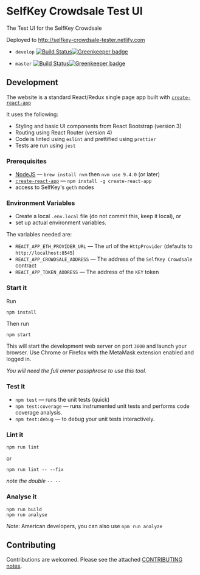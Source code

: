 # SelfKey Crowdsale Test UI

The Test UI for the SelfKey Crowdsale

Deployed to http://selfkey-crowdsale-tester.netlify.com

* `develop` [![Build Status](https://www.travis-ci.org/SelfKeyFoundation/crowdsale-tester.svg?branch=develop)](https://www.travis-ci.org/SelfKeyFoundation/crowdsale-tester)[![Greenkeeper badge](https://badges.greenkeeper.io/SelfKeyFoundation/crowdsale-tester.svg?branch=develop)](https://greenkeeper.io/)

* `master` [![Build Status](https://www.travis-ci.org/SelfKeyFoundation/crowdsale-tester.svg?branch=master)](https://www.travis-ci.org/SelfKeyFoundation/crowdsale-tester)[![Greenkeeper badge](https://badges.greenkeeper.io/SelfKeyFoundation/crowdsale-tester.svg?branch=master)](https://greenkeeper.io/)

## Development

The website is a standard React/Redux single page app built with [`create-react-app`](https://github.com/facebookincubator/create-react-app)


It uses the following:

* Styling and basic UI components from React Bootstrap (version 3)
* Routing using React Router (version 4)
* Code is linted using `eslint` and prettified using `prettier`
* Tests are run using `jest`

### Prerequisites

* [NodeJS](https://nodejs.org) — `brew install nvm` then `nvm use 9.4.0` (or later)
* [`create-react-app`](https://github.com/facebookincubator/create-react-app) — `npm install -g create-react-app`
* access to SelfKey's `geth` nodes

### Environment Variables

* Create a local `.env.local` file (do not commit this, keep it local), or
* set up actual environment variables.

The variables needed are:

* `REACT_APP_ETH_PROVIDER_URL` — The url of the `HttpProvider` (defaults to `http://localhost:8545`)
* `REACT_APP_CROWDSALE_ADDRESS` — The address of the `SelfKey Crowdsale` contract
* `REACT_APP_TOKEN_ADDRESS` — The address of the `KEY` token

### Start it

Run

    npm install

Then run

    npm start

This will start the development web server on port `3000` and launch your browser.  Use Chrome or Firefox with the MetaMask extension enabled and logged in.

*You will need the full owner passphrase to use this tool.*

### Test it

* `npm test` — runs the unit tests (quick)
* `npm test:coverage` — runs instrumented unit tests and performs code coverage analysis.
* `npm test:debug` — to debug your unit tests interactively.

### Lint it

    npm run lint

or

    npm run lint -- --fix

_note the double `-- --`_

### Analyse it

    npm run build
    npm run analyse

*Note*: American developers, you can also use `npm run analyze`

## Contributing

Contributions are welcomed. Please see the attached [CONTRIBUTING notes](CONTRIBUTING.md).
